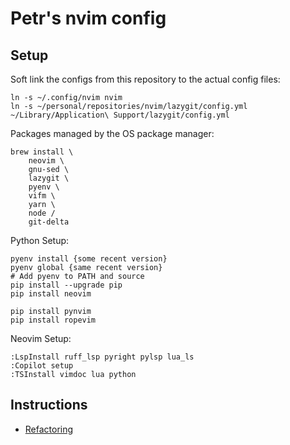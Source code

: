 # Petr's nvim config

## Setup

Soft link the configs from this repository to the actual config files:
```
ln -s ~/.config/nvim nvim
ln -s ~/personal/repositories/nvim/lazygit/config.yml ~/Library/Application\ Support/lazygit/config.yml
```

Packages managed by the OS package manager:
```
brew install \
    neovim \
    gnu-sed \
    lazygit \
    pyenv \
    vifm \
    yarn \
    node /
    git-delta
```

Python Setup:
```
pyenv install {some recent version}
pyenv global {same recent version}
# Add pyenv to PATH and source
pip install --upgrade pip
pip install neovim

pip install pynvim
pip install ropevim
```

Neovim Setup:
```
:LspInstall ruff_lsp pyright pylsp lua_ls
:Copilot setup
:TSInstall vimdoc lua python
```

## Instructions

 - [Refactoring](./docs/refactoring.md)
